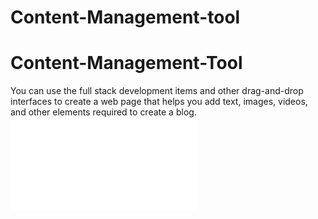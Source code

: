 # Content-Management-tool
# Content-Management-Tool
You can use the full stack development items and other drag-and-drop interfaces to create a web page that helps you add text, images, videos, and other elements required to create a blog.
![homepage](Content_Management_Tool-main/Content_Management_Tool-main/Content_Management_Tool.php)

